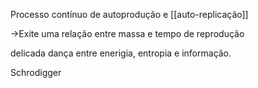 Processo contínuo de autoprodução e [[auto-replicação]] 

->Exite uma relação entre massa e tempo de reprodução

delicada dança entre enerigia, entropia e informação.

Schrodigger

